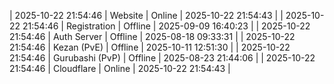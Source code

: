 | 2025-10-22 21:54:46 | Website | Online | 2025-10-22 21:54:43 |
| 2025-10-22 21:54:46 | Registration | Offline | 2025-09-09 16:40:23 |
| 2025-10-22 21:54:46 | Auth Server | Offline | 2025-08-18 09:33:31 |
| 2025-10-22 21:54:46 | Kezan (PvE) | Offline | 2025-10-11 12:51:30 |
| 2025-10-22 21:54:46 | Gurubashi (PvP) | Offline | 2025-08-23 21:44:06 |
| 2025-10-22 21:54:46 | Cloudflare | Online | 2025-10-22 21:54:43 |
